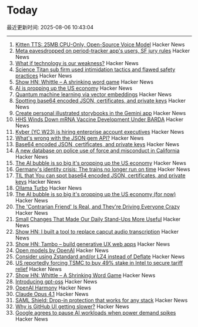 # Today

最近更新时间: 2025-08-06 10:43:04

--- 
1. [Kitten TTS: 25MB CPU-Only, Open-Source Voice Model](https://algogist.com/kitten-tts-the-25mb-ai-voice-model-thats-about-to-change-everything-runs-on-a-potato/) Hacker News
2. [Meta eavesdropped on period-tracker app's users, SF jury rules](https://www.sfgate.com/tech/article/meta-eavesdropped-period-tracker-app-20803399.php) Hacker News
3. [What if technology is our weakness?](https://news.ycombinator.com/item?id=44806689) Hacker News
4. [Science Titan sub firm used intimidation tactics and flawed safety practices](https://www.bbc.com/news/live/cdjxp4n2371t) Hacker News
5. [Show HN: Whittle – A shrinking word game](https://playwhittle.com/) Hacker News
6. [AI is propping up the US economy](https://www.bloodinthemachine.com/p/the-ai-bubble-is-so-big-its-propping) Hacker News
7. [Quantum machine learning via vector embeddings](https://arxiv.org/abs/2508.00024) Hacker News
8. [Spotting base64 encoded JSON, certificates, and private keys](https://ergaster.org/til/base64-encoded-json/) Hacker News
9. [Create personal illustrated storybooks in the Gemini app](https://blog.google/products/gemini/storybooks/) Hacker News
10. [HHS Winds Down mRNA Vaccine Development Under BARDA](https://www.hhs.gov/press-room/hhs-winds-down-mrna-development-under-barda.html) Hacker News
11. [Kyber (YC W23) is hiring enterprise account executives](https://www.ycombinator.com/companies/kyber/jobs/6RvaAVR-enterprise-account-executive-ae) Hacker News
12. [What's wrong with the JSON gem API?](https://byroot.github.io/ruby/json/2025/08/02/whats-wrong-with-the-json-gem-api.html) Hacker News
13. [Base64 encoded JSON, certificates, and private keys](https://ergaster.org/til/base64-encoded-json/) Hacker News
14. [A new database on police use of force and misconduct in California](https://journalism.berkeley.edu/police-records-access/) Hacker News
15. [The AI bubble is so big it's propping up the US economy](https://www.bloodinthemachine.com/p/the-ai-bubble-is-so-big-its-propping) Hacker News
16. [Germany's identity crisis: The trains no longer run on time](https://www.washingtonpost.com/world/2025/08/05/germany-trains-delays-broken-railroad/) Hacker News
17. [TIL that You can spot base64 encoded JSON, certificates, and private keys](https://ergaster.org/til/base64-encoded-json/) Hacker News
18. [Ollama Turbo](https://ollama.com/turbo) Hacker News
19. [The AI bubble is so big it's propping up the US economy (for now)](https://www.bloodinthemachine.com/p/the-ai-bubble-is-so-big-its-propping) Hacker News
20. [The 'Contrarian Friend' Is Real, and They're Driving Everyone Crazy](https://www.self.com/story/contrarian-friend-trend) Hacker News
21. [Small Changes That Made Our Daily Stand-Ups More Useful](https://www.progractivity.com/flow/revolutionize-your-daily-stand-ups/) Hacker News
22. [Show HN: I built a tool to replace capcut audio transcription](https://meetcosmos.com/free-audio-transcription/) Hacker News
23. [Show HN: Tambo – build generative UX web apps](https://github.com/tambo-ai/tambo) Hacker News
24. [Open models by OpenAI](https://openai.com/open-models/) Hacker News
25. [Consider using Zstandard and/or LZ4 instead of Deflate](https://github.com/w3c/png/issues/39) Hacker News
26. [US reportedly forcing TSMC to buy 49% stake in Intel to secure tariff relief](https://www.notebookcheck.net/Desperate-measures-to-save-Intel-US-reportedly-forcing-TSMC-to-buy-49-stake-in-Intel-to-secure-tariff-relief-for-Taiwan.1079424.0.html) Hacker News
27. [Show HN: Whittle – A Shrinking Word Game](https://playwhittle.com/) Hacker News
28. [Introducing gpt-oss](https://openai.com/index/introducing-gpt-oss/) Hacker News
29. [OpenAI Harmony](https://github.com/openai/harmony) Hacker News
30. [Claude Opus 4.1](https://www.anthropic.com/news/claude-opus-4-1) Hacker News
31. [SAML Shield: Drop-in protection that works for any stack](https://samlshield.com/) Hacker News
32. [Why is GitHub UI getting slower?](https://yoyo-code.com/why-is-github-ui-getting-so-much-slower/) Hacker News
33. [Google agrees to pause AI workloads when power demand spikes](https://www.theregister.com/2025/08/04/google_ai_datacenter_grid/) Hacker News
